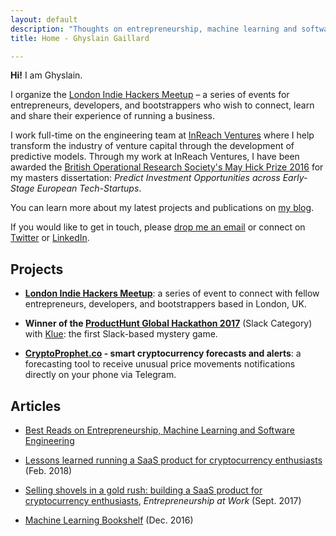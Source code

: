 ```yaml
---
layout: default
description: "Thoughts on entrepreneurship, machine learning and software engineering."
title: Home - Ghyslain Gaillard

---
```


**Hi!** I am Ghyslain.

I organize the [London Indie Hackers Meetup](https://indiehackers.london/) – a series of events for entrepreneurs, developers, and bootstrappers who wish to connect, learn and share their experience of running a business.

I work full-time on the engineering team at [InReach Ventures](http://www.inreachventures.com/) where I help transform the industry of venture capital through the development of predictive models. Through my work at InReach Ventures, I  have been awarded the [British Operational Research Society's May Hick Prize 2016](http://www.theorsociety.com/Pages/Awards/May.aspx) for my masters dissertation: *Predict Investment Opportunities across Early-Stage European Tech-Startups*.

You can learn more about my latest projects and publications on [my blog](https://medium.com/@ghyslain).

If you would like to get in touch, please [drop me an email](mailto:ghyslain.gaillard@outlook.com) or connect on [Twitter](https://twitter.com/iamghyslain) or [LinkedIn](https://www.linkedin.com/in/ghyslaingaillard).

## Projects

- **[London Indie Hackers Meetup](https://indiehackers.london/)**: a series of event to connect with fellow entrepreneurs, developers, and bootstrappers based in London, UK.

- **Winner of the [ProductHunt Global Hackathon 2017](https://blog.producthunt.com/winners-of-the-product-hunt-global-hackathon-2017-e2bad6adda39)** (Slack Category) with [Klue](http://kluestudio.com/): the first Slack-based mystery game.

- **[CryptoProphet.co](https://cryptoprophet.co/) - smart cryptocurrency forecasts and alerts**: a forecasting tool to receive unusual price movements notifications directly on your phone via Telegram.

## Articles

- [Best Reads on Entrepreneurship, Machine Learning and Software Engineering](https://ghyslain.me/library)

- [Lessons learned running a SaaS product for cryptocurrency enthusiasts](https://medium.com/@ghyslain/how-cryptoprophet-uses-metrics-to-measure-growth-14e4a52f275c) (Feb. 2018)

- [Selling shovels in a gold rush: building a SaaS product for cryptocurrency enthusiasts](https://medium.com/entrepreneurship-at-work/selling-shovel-during-the-gold-rush-building-a-saas-product-for-cryptocurrency-enthusiasts-7ff02bb0724e), *Entrepreneurship at Work* (Sept. 2017)

- [Machine Learning Bookshelf](http://ghyslain.me/bookshelf) (Dec. 2016)
